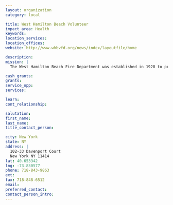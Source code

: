 ```yaml
---
layout: organization
category: local

title: West Hamilton Beach Volunteer
impact_area: Health
keywords: 
location_services: 
location_offices: 
website: http://www.whbvfd.org/news/index/layoutfile/home

description: 
mission: |
  The West Hamilton Beach Fire Department was established in 1928 to provide fire protection for the communities of Hamilton Beach and Howard Beach following a major multiple fatality fire.

cash_grants: 
grants: 
service_opp: 
services: 

learn: 
cont_relationship: 

salutation: 
first_name: 
last_name: 
title_contact_person: 

city: New York
state: NY
address: |
  102-33 Davenport Court  
  New York NY 11414
lat: 40.653342
lng: -73.830577
phone: 718-843-9863
ext: 
fax: 718-848-6512
email: 
preferred_contact: 
contact_person_intro: 
---
```

